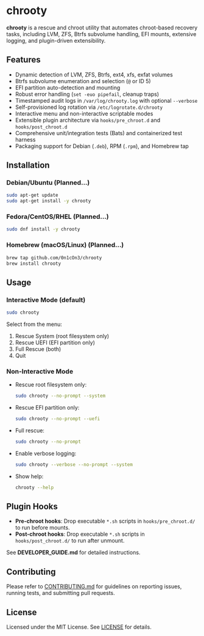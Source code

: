 # chrooty

**chrooty** is a rescue and chroot utility that automates chroot-based recovery tasks, including LVM, ZFS, Btrfs subvolume handling, EFI mounts, extensive logging, and plugin-driven extensibility.

## Features

- Dynamic detection of LVM, ZFS, Btrfs, ext4, xfs, exfat volumes
- Btrfs subvolume enumeration and selection (`@` or ID 5)
- EFI partition auto-detection and mounting
- Robust error handling (`set -euo pipefail`, cleanup traps)
- Timestamped audit logs in `/var/log/chrooty.log` with optional `--verbose`
- Self-provisioned log rotation via `/etc/logrotate.d/chrooty`
- Interactive menu and non-interactive scriptable modes
- Extensible plugin architecture via `hooks/pre_chroot.d` and `hooks/post_chroot.d`
- Comprehensive unit/integration tests (Bats) and containerized test harness
- Packaging support for Debian (`.deb`), RPM (`.rpm`), and Homebrew tap

## Installation

### Debian/Ubuntu (Planned...)

```bash
sudo apt-get update
sudo apt-get install -y chrooty
```

### Fedora/CentOS/RHEL (Planned...)

```bash
sudo dnf install -y chrooty
```

### Homebrew (macOS/Linux) (Planned...)

```bash
brew tap github.com/0n1cOn3/chrooty
brew install chrooty
```

## Usage

### Interactive Mode (default)

```bash
sudo chrooty
```

Select from the menu:
1. Rescue System (root filesystem only)
2. Rescue UEFI (EFI partition only)
3. Full Rescue (both)
4. Quit

### Non-Interactive Mode

- Rescue root filesystem only:
  ```bash
  sudo chrooty --no-prompt --system
  ```
- Rescue EFI partition only:
  ```bash
  sudo chrooty --no-prompt --uefi
  ```
- Full rescue:
  ```bash
  sudo chrooty --no-prompt
  ```
- Enable verbose logging:
  ```bash
  sudo chrooty --verbose --no-prompt --system
  ```
- Show help:
  ```bash
  chrooty --help
  ```

## Plugin Hooks

- **Pre-chroot hooks**: Drop executable `*.sh` scripts in `hooks/pre_chroot.d/` to run before mounts.
- **Post-chroot hooks**: Drop executable `*.sh` scripts in `hooks/post_chroot.d/` to run after unmount.

See **DEVELOPER_GUIDE.md** for detailed instructions.

## Contributing

Please refer to [CONTRIBUTING.md](CONTRIBUTING.md) for guidelines on reporting issues, running tests, and submitting pull requests.

## License

Licensed under the MIT License. See [LICENSE](LICENSE) for details.
